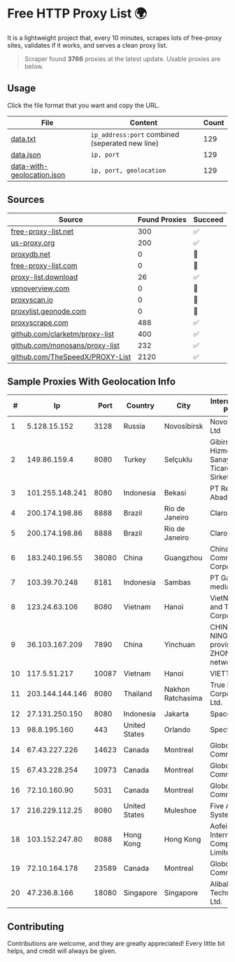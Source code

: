 
# Free HTTP Proxy List 🌍

It is a lightweight project that, every 10 minutes, scrapes lots of free-proxy sites, validates if it works, and serves a clean proxy list.


> Scraper found **3766** proxies at the latest update. Usable proxies are below.

## Usage

Click the file format that you want and copy the URL.


|File|Content|Count|
|----|-------|-----|
|[data.txt](https://raw.githubusercontent.com/themiralay/Proxy-List-World/master/data.txt)|`ip_address:port` combined (seperated new line)|129|
|[data.json](https://raw.githubusercontent.com/themiralay/Proxy-List-World/master/data.json)|`ip, port`|129|
|[data-with-geolocation.json](https://raw.githubusercontent.com/themiralay/Proxy-List-World/master/data-with-geolocation.json)|`ip, port, geolocation`|129|

## Sources

|Source|Found Proxies|Succeed|
|------|-------------|-------|
|[free-proxy-list.net](https://free-proxy-list.net)|300|✅|
|[us-proxy.org](https://www.us-proxy.org)|200|✅|
|[proxydb.net](http://proxydb.net)|0|🚫|
|[free-proxy-list.com](https://free-proxy-list.com/?page=&port=&type%5B%5D=http&type%5B%5D=https&up_time=0&search=Search)|0|🚫|
|[proxy-list.download](https://www.proxy-list.download/HTTP)|26|✅|
|[vpnoverview.com](https://vpnoverview.com/privacy/anonymous-browsing/free-proxy-servers)|0|🚫|
|[proxyscan.io](https://www.proxyscan.io)|0|🚫|
|[proxylist.geonode.com](https://proxylist.geonode.com/api/proxy-list?limit=300&page=1&sort_by=lastChecked&sort_type=desc&protocols=http,https)|0|🚫|
|[proxyscrape.com](https://api.proxyscrape.com/v2/?request=displayproxies&protocol=http&timeout=10000&country=all&ssl=all&anonymity=all)|488|✅|
|[github.com/clarketm/proxy-list](https://raw.githubusercontent.com/clarketm/proxy-list/master/proxy-list-raw.txt)|400|✅|
|[github.com/monosans/proxy-list](https://raw.githubusercontent.com/monosans/proxy-list/main/proxies/http.txt)|232|✅|
|[github.com/TheSpeedX/PROXY-List](https://raw.githubusercontent.com/TheSpeedX/PROXY-List/master/http.txt)|2120|✅|


## Sample Proxies With Geolocation Info

|#|Ip|Port|Country|City|Internet Service Provider|
|-|--|----|-------|----|-------------------------|
|1|5.128.15.152|3128|Russia|Novosibirsk|Novotelecom Ltd|
|2|149.86.159.4|8080|Turkey|Selçuklu|Gibirnet Iletisim Hizmetleri Sanayi VE Ticaret Limited Sirketi|
|3|101.255.148.241|8080|Indonesia|Bekasi|PT Remala Abadi|
|4|200.174.198.86|8888|Brazil|Rio de Janeiro|Claro S.A|
|5|200.174.198.86|8888|Brazil|Rio de Janeiro|Claro S.A|
|6|183.240.196.55|38080|China|Guangzhou|China Mobile Communications Corporation|
|7|103.39.70.248|8181|Indonesia|Sambas|PT Gateway media Zafira|
|8|123.24.63.106|8080|Vietnam|Hanoi|VietNam Post and Telecom Corporation|
|9|36.103.167.209|7890|China|Yinchuan|CHINANET NINGXIA province ZHONGWEI IDC network|
|10|117.5.51.217|10087|Vietnam|Hanoi|VIETTEL|
|11|203.144.144.146|8080|Thailand|Nakhon Ratchasima|True Internet Corporation CO. Ltd.|
|12|27.131.250.150|8080|Indonesia|Jakarta|SpaceX Starlink|
|13|98.8.195.160|443|United States|Orlando|Spectrum|
|14|67.43.227.226|14623|Canada|Montreal|GloboTech Communications|
|15|67.43.228.254|10973|Canada|Montreal|GloboTech Communications|
|16|72.10.160.90|5031|Canada|Montreal|GloboTech Communications|
|17|216.229.112.25|8080|United States|Muleshoe|Five Area Systems, LLC|
|18|103.152.247.80|8088|Hong Kong|Hong Kong|Aofei Data International Company Limited|
|19|72.10.164.178|23589|Canada|Montreal|GloboTech Communications|
|20|47.236.8.166|18080|Singapore|Singapore|Alibaba (US) Technology Co., Ltd.|



## Contributing

Contributions are welcome, and they are greatly appreciated! Every
little bit helps, and credit will always be given.

